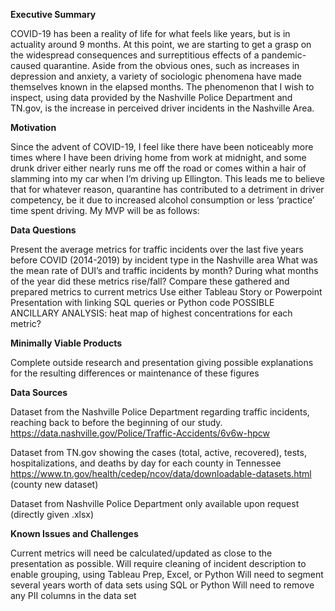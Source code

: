 <b>Executive Summary</b>

COVID-19 has been a reality of life for what feels like years, but is in actuality around 9 months. At this point, we are starting to get a grasp on the widespread consequences and surreptitious effects of a pandemic-caused quarantine. Aside from the obvious ones, such as increases in depression and anxiety, a variety of sociologic phenomena have made themselves known in the elapsed months. The phenomenon that I wish to inspect, using data provided by the Nashville Police Department and TN.gov, is the increase in perceived driver incidents in the Nashville Area.

<b>Motivation</b>

Since the advent of COVID-19, I feel like there have been noticeably more times where I have been driving home from work at midnight, and some drunk driver either nearly runs me off the road or comes within a hair of slamming into my car when I’m driving up Ellington. This leads me to believe that for whatever reason, quarantine has contributed to a detriment in driver competency, be it due to increased alcohol consumption or less ‘practice’ time spent driving.  My MVP will be as follows:

<b>Data Questions</b>

Present the average metrics for traffic incidents over the last five years before COVID (2014-2019) by incident type in the Nashville area
What was the mean rate of DUI’s and traffic incidents by month?
During what months of the year did these metrics rise/fall?
Compare these gathered and prepared metrics to current metrics 
Use either Tableau Story or Powerpoint Presentation with linking SQL queries or Python code
POSSIBLE ANCILLARY ANALYSIS: heat map of highest concentrations for each metric?

<b>Minimally Viable Products</b>

Complete outside research and presentation giving possible explanations for the resulting differences or maintenance of these figures


<b>Data Sources</b>

Dataset from the Nashville Police Department regarding traffic incidents, reaching back to before the beginning of our study.
https://data.nashville.gov/Police/Traffic-Accidents/6v6w-hpcw

Dataset from TN.gov showing the cases (total, active, recovered), tests, hospitalizations, and deaths by day for each county in Tennessee
https://www.tn.gov/health/cedep/ncov/data/downloadable-datasets.html (county new dataset)

Dataset from Nashville Police Department only available upon request (directly given .xlsx)

<b>Known Issues and Challenges</b>

Current metrics will need be calculated/updated as close to the presentation as possible.
Will require cleaning of incident description to enable grouping, using Tableau Prep, Excel, or Python
Will need to segment several years worth of data sets using SQL or Python
Will need to remove any PII columns in the data set
